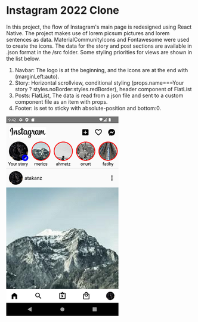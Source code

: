 # Instagram 2022 Clone

In this project, the flow of Instagram's main page is redesigned using React Native. The project makes use of lorem picsum pictures and lorem sentences as data. MaterialCommunityIcons and Fontawesome were used to create the icons.
The data for the story and post sections are available in .json format in the /src folder. Some styling priorities for views are shown in the list below. 

1) Navbar: The logo is at the beginning, and the icons are at the end with (marginLeft:auto). 
2) Story: Horizontal scrollview, conditional styling (props.name===Your story ? styles.noBorder:styles.redBorder), header component of FlatList
3) Posts: FlatList, The data is read from a json file and sent to a custom component file as an item with props. 
4) Footer: is set to sticky with absolute-position and bottom:0. 


![ScreenShot](instagramApp1.png)





